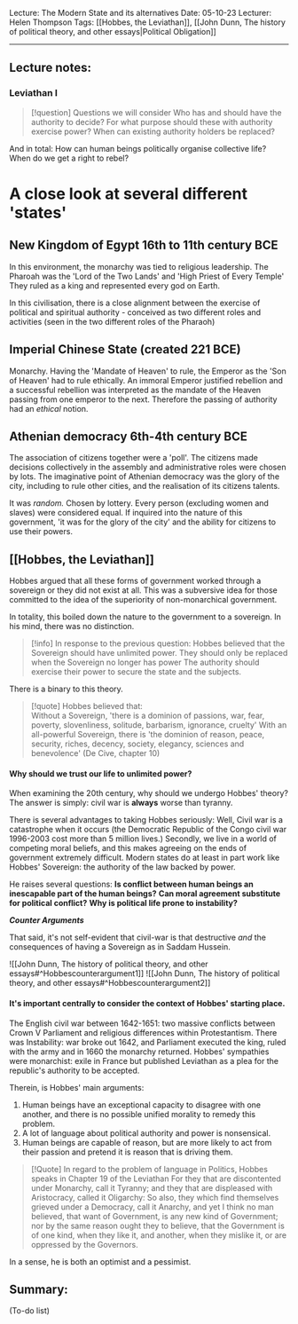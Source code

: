 Lecture: The Modern State and its alternatives
Date: 05-10-23
Lecturer: Helen Thompson
Tags: [[Hobbes, the Leviathan]], [[John Dunn, The history of political theory, and other essays|Political Obligation]]

---
## Lecture notes:

### Leviathan I

>[!question] Questions we will consider
>Who has and should have the authority to decide?
>For what purpose should these with authority exercise power?
>When can existing authority holders be replaced?

And in total: How can human beings politically organise collective life?
	When do we get a right to rebel?


# A close look at several different 'states'
## New Kingdom of Egypt 16th to 11th century BCE
In this environment, the monarchy was tied to religious leadership.
The Pharoah was the 'Lord of the Two Lands' and 'High Priest of Every Temple'
They ruled as a king and represented every god on Earth.

In this civilisation, there is a close alignment between the exercise of political and spiritual authority - conceived as two different roles and activities (seen in the two different roles of the Pharaoh)

## Imperial Chinese State (created 221 BCE)
Monarchy.
Having the 'Mandate of Heaven' to rule, the Emperor as the 'Son of Heaven' had to rule ethically.
An immoral Emperor justified rebellion and a successful rebellion was interpreted as the mandate of the Heaven passing from one emperor to the next.
Therefore the passing of authority had an *ethical* notion.

## Athenian democracy 6th-4th century BCE
The association of citizens together were a 'poll'.
The citizens made decisions collectively in the assembly and administrative roles were chosen by lots.
The imaginative point of Athenian democracy was the glory of the city, including to rule other cities, and the realisation of its citizens talents.

It was *random.* Chosen by lottery. Every person (excluding women and slaves) were considered equal. If inquired into the nature of this government, 'it was for the glory of the city' and the ability for citizens to use their powers.

## [[Hobbes, the Leviathan]]
Hobbes argued that all these forms of government worked through a sovereign or they did not exist at all.
This was a subversive idea for those committed to the idea of the superiority of non-monarchical government.

In totality, this boiled down the nature to the government to a sovereign. In his mind, there was no distinction.

>[!info] In response to the previous question:
>Hobbes believed that the Sovereign should have unlimited power.
>They should only be replaced when the Sovereign no longer has power
>The authority should exercise their power to secure the state and the subjects.

There is a binary to this theory.

>[!quote] Hobbes believed that:   
>Without a Sovereign, 'there is a dominion of passions, war, fear, poverty, slovenliness, solitude, barbarism, ignorance, cruelty'
>With an all-powerful Sovereign, there is 'the dominion of reason, peace, security, riches, decency, society, elegancy, sciences and benevolence' (De Cive, chapter 10)

#### Why should we trust our life to unlimited power?
When examining the 20th century, why should we undergo Hobbes' theory?
The answer is simply: civil war is **always** worse than tyranny.

There is several advantages to taking Hobbes seriously:
Well,  Civil war is a catastrophe when it occurs (the Democratic Republic of the Congo civil war 1996-2003 cost more than 5 million lives.)
Secondly, we live in a world of competing moral beliefs, and this makes agreeing on the ends of government extremely difficult.
Modern states do at least in part work like Hobbes' Sovereign: the authority of the law backed by power.

He raises several questions:
**Is conflict between human beings an inescapable part of the human beings?**
**Can moral agreement substitute for political conflict?**
**Why is political life prone to instability?**

___Counter Arguments___

That said, it's not self-evident that civil-war is that destructive *and* the consequences of having a Sovereign as in Saddam Hussein.

![[John Dunn, The history of political theory, and other essays#^Hobbescounterargument1]]
![[John Dunn, The history of political theory, and other essays#^Hobbescounterargument2]]
#### It's important centrally to consider the context of Hobbes' starting place.
The English civil war between 1642-1651: two massive conflicts between Crown V Parliament and religious differences within Protestantism.
There was Instability: war broke out 1642, and Parliament executed the king, ruled with the army and in 1660 the monarchy returned.
Hobbes' sympathies were monarchist: exile in France but published Leviathan as a plea for the republic's authority to be accepted.

Therein, is Hobbes' main arguments:
1. Human beings have an exceptional capacity to disagree with one another, and there is no possible unified morality to remedy this problem.
2. A lot of language about political authority and power is nonsensical.
3. Human beings are capable of reason, but are more likely to act from their passion and pretend it is reason that is driving them.

>[!Quote] In regard to the problem of language in Politics, Hobbes speaks in Chapter 19 of the Leviathan
>For they that are discontented under Monarchy, call it Tyranny; and they that are displeased with Aristocracy, called it Oligarchy: So also, they which find themselves grieved under a Democracy, call it Anarchy, and yet I think no man believed, that want of Government, is any new kind of Government; nor by the same reason ought they to believe, that the Government is of one kind, when they like it, and another, when they mislike it, or are oppressed by the Governors. 

In a sense, he is both an optimist and a pessimist.
## Summary:

(To-do list)
